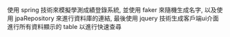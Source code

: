使用 spring 技術來模擬學測成績登錄系統,
並使用 faker 來隨機生成名字,
以及使用 jpaRepository 來進行資料庫的連結,
最後使用 jquery 技術生成客戶端ui介面進行所有資料顯示的 table 以進行快速查尋
